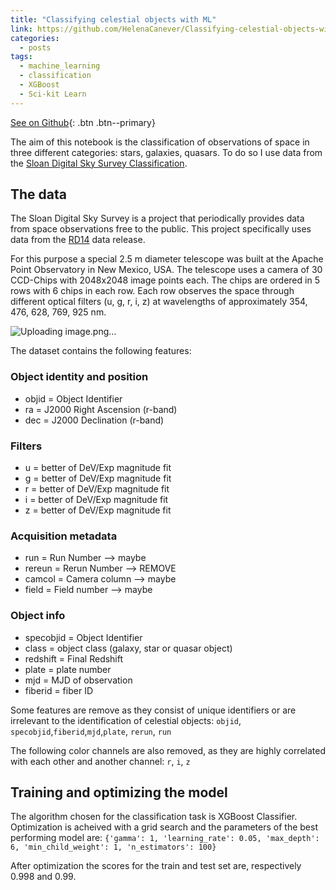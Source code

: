 ```yaml
---
title: "Classifying celestial objects with ML"
link: https://github.com/HelenaCanever/Classifying-celestial-objects-with-ML
categories:
  - posts
tags:
  - machine_learning
  - classification
  - XGBoost
  - Sci-kit Learn
---
```


[See on Github](https://github.com/HelenaCanever/Classifying-celestial-objects-with-ML){: .btn .btn--primary}

The aim of this notebook is the classification of observations of space in three different categories: stars, galaxies, quasars.
To do so I use data from the [Sloan Digital Sky Survey Classification](https://www.sdss.org/).

## The data
The Sloan Digital Sky Survey is a project that periodically provides data from space observations free to the public. This project specifically uses data from the [RD14](https://www.sdss.org/dr14/) data release. 

For this purpose a special 2.5 m diameter telescope was built at the Apache Point Observatory in New Mexico, USA. The telescope uses a camera of 30 CCD-Chips with 2048x2048 image points each. The chips are ordered in 5 rows with 6 chips in each row. Each row observes the space through different optical filters (u, g, r, i, z) at wavelengths of approximately 354, 476, 628, 769, 925 nm.

![Uploading image.png…](https://www.sdss.org/wp-content/uploads/2016/07/sdss_gaulme1.jpg)

The dataset contains the following features:
### Object identity and position
- objid = Object Identifier 
- ra = J2000 Right Ascension (r-band)
- dec = J2000 Declination (r-band)

### Filters
- u = better of DeV/Exp magnitude fit
- g = better of DeV/Exp magnitude fit
- r = better of DeV/Exp magnitude fit
- i = better of DeV/Exp magnitude fit
- z = better of DeV/Exp magnitude fit

### Acquisition metadata
- run = Run Number --> maybe
- rereun = Rerun Number --> REMOVE
- camcol = Camera column --> maybe
- field = Field number --> maybe

### Object info
- specobjid = Object Identifier 
- class = object class (galaxy, star or quasar object)
- redshift = Final Redshift 
- plate = plate number 
- mjd = MJD of observation 
- fiberid = fiber ID 

Some features are remove as they consist of unique identifiers or are irrelevant to the identification of celestial objects:
`objid`, `specobjid`,`fiberid`,`mjd`,`plate`, `rerun`, `run`

The following color channels are also removed, as they are highly correlated with each other and another channel:
`r`, `i`, `z`

## Training and optimizing the model

The algorithm chosen for the classification task is XGBoost Classifier.
Optimization is acheived with a grid search and the parameters of the best performing model are:
`{'gamma': 1,
 'learning_rate': 0.05,
 'max_depth': 6,
 'min_child_weight': 1,
 'n_estimators': 100}`

After optimization the scores for the train and test set are, respectively 0.998 and 0.99.
